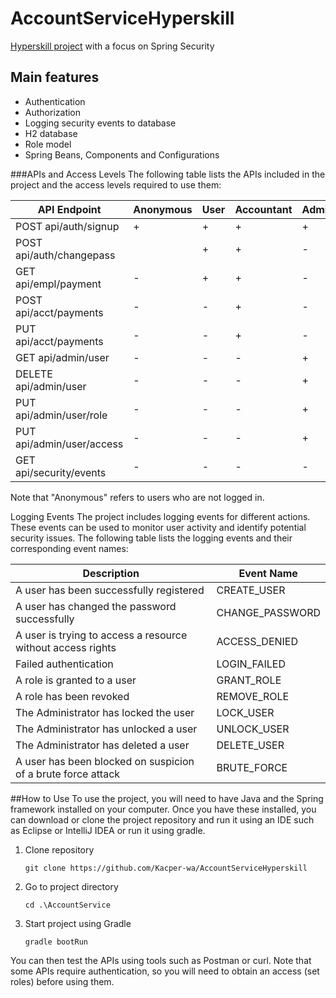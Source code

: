 # AccountServiceHyperskill


[Hyperskill project](https://hyperskill.org/projects/217) with a focus on Spring Security

## Main features

- Authentication
- Authorization
- Logging security events to database
- H2 database
- Role model
- Spring Beans, Components and Configurations

###APIs and Access Levels
The following table lists the APIs included in the project and the access levels required to use them:

| API Endpoint              | Anonymous | User | Accountant | Administrator | Auditor |
|---------------------------|-----------|------|------------|---------------|---------|
| POST api/auth/signup      | +         | +    | +          | +             | +       |
| POST api/auth/changepass  |           | +    | +          | -             | -       |
| GET api/empl/payment      | -         | +    | +          | -             | -       |
| POST api/acct/payments    | -         | -    | +          | -             | -       |
| PUT api/acct/payments     | -         | -    | +          | -             | -       |
| GET api/admin/user        | -         | -    | -          | +             | -       |
| DELETE api/admin/user     | -         | -    | -          | +             | -       |
| PUT api/admin/user/role   | -         | -    | -          | +             | -       |
| PUT api/admin/user/access | -         | -    | -          | +             | -       |
| GET api/security/events   | -         | -    | -          | -             | +       |

Note that "Anonymous" refers to users who are not logged in.

Logging Events
The project includes logging events for different actions. These events can be used to monitor user activity and identify potential security issues. The following table lists the logging events and their corresponding event names:

|                          Description                         |    Event Name   |
|--------------------------------------------------------------|-----------------|
| A user has been successfully registered                      | CREATE_USER     |
| A user has changed the password successfully                 | CHANGE_PASSWORD |
| A user is trying to access a resource without access rights  | ACCESS_DENIED   |
| Failed authentication                                        | LOGIN_FAILED    |
| A role is granted to a user                                  | GRANT_ROLE      |
| A role has been revoked                                      | REMOVE_ROLE     |
| The Administrator has locked the user                        | LOCK_USER       |
| The Administrator has unlocked a user                        | UNLOCK_USER     |
| The Administrator has deleted a user                         | DELETE_USER     |
| A user has been blocked on suspicion of a brute force attack | BRUTE_FORCE     |

##How to Use
To use the project, you will need to have Java and the Spring framework installed on your computer. Once you have these installed, you can download or clone the project repository and run it using an IDE such as Eclipse or IntelliJ IDEA or run it using gradle.
1. Clone repository
    ```shell
    git clone https://github.com/Kacper-wa/AccountServiceHyperskill
    ```
2. Go to project directory
    ```shell
    cd .\AccountService
    ```
3. Start project using Gradle
    ```shell
    gradle bootRun
    ```

You can then test the APIs using tools such as Postman or curl. Note that some APIs require authentication, so you will need to obtain an access (set roles) before using them.
